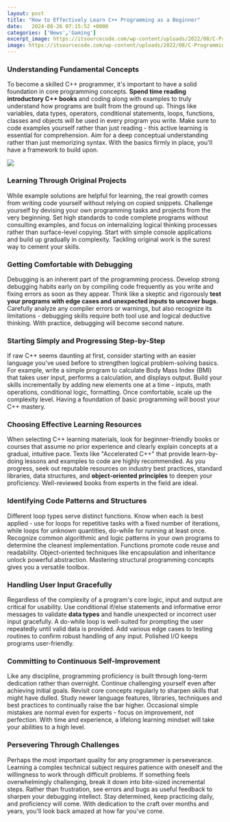 ```yaml
---
layout: post
title: "How to Effectively Learn C++ Programming as a Beginner"
date:   2024-08-26 07:15:52 +0000
categories: ['News','Gaming']
excerpt_image: https://itsourcecode.com/wp-content/uploads/2022/08/C-Programming-Tutorial-For-Beginners-1024x631.png
image: https://itsourcecode.com/wp-content/uploads/2022/08/C-Programming-Tutorial-For-Beginners-1024x631.png
---
```


### Understanding Fundamental Concepts
To become a skilled C++ programmer, it's important to have a solid foundation in core programming concepts. **Spend time reading introductory C++ books** and coding along with examples to truly understand how programs are built from the ground up. Things like variables, data types, operators, conditional statements, loops, functions, classes and objects will be used in every program you write. Make sure to code examples yourself rather than just reading - this active learning is essential for comprehension. Aim for a deep conceptual understanding rather than just memorizing syntax. With the basics firmly in place, you'll have a framework to build upon.

![](https://i.ytimg.com/vi/McojvctVsUs/maxresdefault.jpg)
### Learning Through Original Projects  
While example solutions are helpful for learning, the real growth comes from writing code yourself without relying on copied snippets. Challenge yourself by devising your own programming tasks and projects from the very beginning. Set high standards to code complete programs without consulting examples, and focus on internalizing logical thinking processes rather than surface-level copying. Start with simple console applications and build up gradually in complexity. Tackling original work is the surest way to cement your skills.
### Getting Comfortable with Debugging
Debugging is an inherent part of the programming process. Develop strong debugging habits early on by compiling code frequently as you write and fixing errors as soon as they appear. Think like a skeptic and rigorously **test your programs with edge cases and unexpected inputs to uncover bugs**. Carefully analyze any compiler errors or warnings, but also recognize its limitations - debugging skills require both tool use and logical deductive thinking. With practice, debugging will become second nature.
### Starting Simply and Progressing Step-by-Step  
If raw C++ seems daunting at first, consider starting with an easier language you've used before to strengthen logical problem-solving basics. For example, write a simple program to calculate Body Mass Index (BMI) that takes user input, performs a calculation, and displays output. Build your skills incrementally by adding new elements one at a time - inputs, math operations, conditional logic, formatting. Once comfortable, scale up the complexity level. Having a foundation of basic programming will boost your C++ mastery.
### Choosing Effective Learning Resources
When selecting C++ learning materials, look for beginner-friendly books or courses that assume no prior experience and clearly explain concepts at a gradual, intuitive pace. Texts like "Accelerated C++" that provide learn-by-doing lessons and examples to code are highly recommended. As you progress, seek out reputable resources on industry best practices, standard libraries, data structures, and **object-oriented principles** to deepen your proficiency. Well-reviewed books from experts in the field are ideal.
### Identifying Code Patterns and Structures  
Different loop types serve distinct functions. Know when each is best applied - use for loops for repetitive tasks with a fixed number of iterations, while loops for unknown quantities, do-while for running at least once. Recognize common algorithmic and logic patterns in your own programs to determine the cleanest implementation. Functions promote code reuse and readability. Object-oriented techniques like encapsulation and inheritance unlock powerful abstraction. Mastering structural programming concepts gives you a versatile toolbox.
### Handling User Input Gracefully
Regardless of the complexity of a program's core logic, input and output are critical for usability. Use conditional if/else statements and informative error messages to validate **data types** and handle unexpected or incorrect user input gracefully. A do-while loop is well-suited for prompting the user repeatedly until valid data is provided. Add various edge cases to testing routines to confirm robust handling of any input. Polished I/O keeps programs user-friendly. 
### Committing to Continuous Self-Improvement  
Like any discipline, programming proficiency is built through long-term dedication rather than overnight. Continue challenging yourself even after achieving initial goals. Revisit core concepts regularly to sharpen skills that might have dulled. Study newer language features, libraries, techniques and best practices to continually raise the bar higher. Occasional simple mistakes are normal even for experts - focus on improvement, not perfection. With time and experience, a lifelong learning mindset will take your abilities to a high level.
### Persevering Through Challenges  
Perhaps the most important quality for any programmer is perseverance. Learning a complex technical subject requires patience with oneself and the willingness to work through difficult problems. If something feels overwhelmingly challenging, break it down into bite-sized incremental steps. Rather than frustration, see errors and bugs as useful feedback to sharpen your debugging intellect. Stay determined, keep practicing daily, and proficiency will come. With dedication to the craft over months and years, you'll look back amazed at how far you've come.